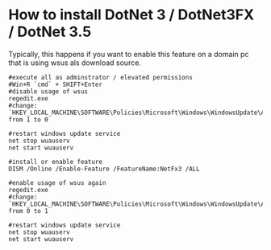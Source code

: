 # How to install DotNet 3 / DotNet3FX / DotNet 3.5

Typically, this happens if you want to enable this feature on a domain pc that is using wsus als download source.

```
#execute all as adminstrator / elevated permissions
#Win+R `cmd` + SHIFT+Enter
#disable usage of wsus
regedit.exe
#change: `HKEY_LOCAL_MACHINE\SOFTWARE\Policies\Microsoft\Windows\WindowsUpdate\AU` from 1 to 0

#restart windows update service
net stop wuauserv
net start wuauserv

#install or enable feature
DISM /Online /Enable-Feature /FeatureName:NetFx3 /ALL

#enable usage of wsus again
regedit.exe
#change: `HKEY_LOCAL_MACHINE\SOFTWARE\Policies\Microsoft\Windows\WindowsUpdate\AU` from 0 to 1

#restart windows update service
net stop wuauserv
net start wuauserv
```
